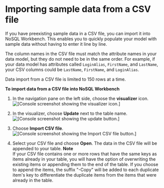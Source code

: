 # Importing sample data from a CSV file<a name="workbench.Visualizer.ImportCSV"></a>

If you have preexisting sample data in a CSV file, you can import it into NoSQL Workbench\. This enables you to quickly populate your model with sample data without having to enter it line by line\.

The column names in the CSV file must match the attribute names in your data model, but they do not need to be in the same order\. For example, if your data model has attributes called `LoginAlias`, `FirstName`, and `LastName`, your CSV columns could be `LastName`, `FirstName`, and `LoginAlias`\.

Data import from a CSV file is limited to 150 rows at a time\.

**To import data from a CSV file into NoSQL Workbench**

1. In the navigation pane on the left side, choose the **visualizer** icon\.  
![\[Console screenshot showing the visualizer icon.\]](http://docs.aws.amazon.com/amazondynamodb/latest/developerguide/images/workbench/VisualizerChoose.png)

1. In the visualizer, choose **Update** next to the table name\.  
![\[Console screenshot showing the update button.\]](http://docs.aws.amazon.com/amazondynamodb/latest/developerguide/images/workbench/VisualizerUpdate.png)

1. Choose **Import CSV file**\.  
![\[Console screenshot showing the Import CSV file button.\]](http://docs.aws.amazon.com/amazondynamodb/latest/developerguide/images/workbench/VisualizerImportCSV.png)

1. Select your CSV file and choose **Open**\. The data in the CSV file will be appended to your table\.
**Note**  
If your CSV file contains one or more rows that have the same keys as items already in your table, you will have the option of overwriting the existing items or appending them to the end of the table\. If you choose to append the items, the suffix "\-Copy" will be added to each duplicate item's key to differentiate the duplicate items from the items that were already in the table\.